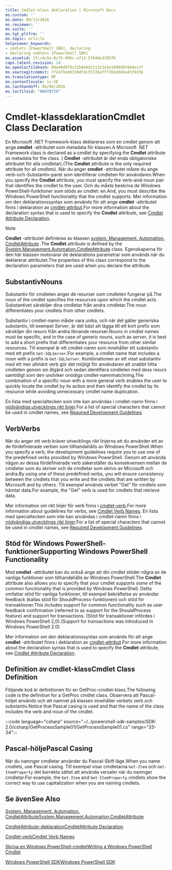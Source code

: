 ```yaml
---
title: Cmdlet-klass deklaration | Microsoft Docs
ms.custom: ''
ms.date: 09/13/2016
ms.reviewer: ''
ms.suite: ''
ms.tgt_pltfrm: ''
ms.topic: article
helpviewer_keywords:
- cmdlets [PowerShell SDK], declaring
- declaring cmdlets [PowerShell SDK]
ms.assetid: 1fcc4c5e-0c75-496c-a712-5f844e310576
caps.latest.revision: 14
ms.openlocfilehash: 0de49d979c31b0e8d111323a2e1899d97868ec3f
ms.sourcegitcommit: 7f2479edd329dfdc55726afff7019d45e45f9156
ms.translationtype: MT
ms.contentlocale: sv-SE
ms.lasthandoff: 04/08/2020
ms.locfileid: "80978720"
---
```

# <a name="cmdlet-class-declaration"></a><span data-ttu-id="52a6b-102">Cmdlet-klassdeklaration</span><span class="sxs-lookup"><span data-stu-id="52a6b-102">Cmdlet Class Declaration</span></span>

<span data-ttu-id="52a6b-103">En Microsoft .NET Framework-klass deklareras som en cmdlet genom att ange **cmdlet** -attributet som metadata för klassen.</span><span class="sxs-lookup"><span data-stu-id="52a6b-103">A Microsoft .NET Framework class is declared as a cmdlet by specifying the **Cmdlet** attribute as metadata for the class.</span></span> <span data-ttu-id="52a6b-104">( **Cmdlet** -attributet är det enda obligatoriska attributet för alla cmdletar).</span><span class="sxs-lookup"><span data-stu-id="52a6b-104">(The **Cmdlet** attribute is the only required attribute for all cmdlets).</span></span>
<span data-ttu-id="52a6b-105">När du anger **cmdlet** -attributet måste du ange verb-och-Substantiv-paret som identifierar cmdleten för användaren.</span><span class="sxs-lookup"><span data-stu-id="52a6b-105">When you specify the **Cmdlet** attribute, you must specify the verb-and-noun pair that identifies the cmdlet to the user.</span></span> <span data-ttu-id="52a6b-106">Och du måste beskriva de Windows PowerShell-funktioner som stöds av cmdlet: en.</span><span class="sxs-lookup"><span data-stu-id="52a6b-106">And, you must describe the Windows PowerShell functionality that the cmdlet supports.</span></span> <span data-ttu-id="52a6b-107">Mer information om den deklarationssyntax som används för att ange **cmdlet** -attributet finns i deklaration av [cmdlet-attribut](./cmdlet-attribute-declaration.md).</span><span class="sxs-lookup"><span data-stu-id="52a6b-107">For more information about the declaration syntax that is used to specify the **Cmdlet** attribute, see [Cmdlet Attribute Declaration](./cmdlet-attribute-declaration.md).</span></span>

> [!NOTE]
> <span data-ttu-id="52a6b-108">**Cmdlet** -attributet definieras av klassen [system. Management. Automation. CmdletAttribute](/dotnet/api/System.Management.Automation.CmdletAttribute) .</span><span class="sxs-lookup"><span data-stu-id="52a6b-108">The **Cmdlet** attribute is defined by the [System.Management.Automation.CmdletAttribute](/dotnet/api/System.Management.Automation.CmdletAttribute) class.</span></span> <span data-ttu-id="52a6b-109">Egenskaperna för den här klassen motsvarar de deklarations parametrar som används när du deklarerar attributet.</span><span class="sxs-lookup"><span data-stu-id="52a6b-109">The properties of this class correspond to the declaration parameters that are used when you declare the attribute.</span></span>

## <a name="nouns"></a><span data-ttu-id="52a6b-110">Substantiv</span><span class="sxs-lookup"><span data-stu-id="52a6b-110">Nouns</span></span>

<span data-ttu-id="52a6b-111">Substantiv för cmdleten anger de resurser som cmdleten fungerar på.</span><span class="sxs-lookup"><span data-stu-id="52a6b-111">The noun of the cmdlet specifies the resources upon which the cmdlet acts.</span></span> <span data-ttu-id="52a6b-112">Substantivet särskiljer dina cmdletar från andra cmdletar.</span><span class="sxs-lookup"><span data-stu-id="52a6b-112">The noun differentiates your cmdlets from other cmdlets.</span></span>

<span data-ttu-id="52a6b-113">Substantiv i cmdlet-namn måste vara unika, och när det gäller generiska substantiv, till exempel *Server*, är det bäst att lägga till ett kort prefix som särskiljer din resurs från andra liknande resurser.</span><span class="sxs-lookup"><span data-stu-id="52a6b-113">Nouns in cmdlet names must be specific, and in the case of generic nouns, such as *server*, it is best to add a short prefix that differentiates your resource from other similar resources.</span></span> <span data-ttu-id="52a6b-114">Till exempel är ett cmdlet-namn som innehåller ett substantiv med ett prefix `Get-SQLServer`.</span><span class="sxs-lookup"><span data-stu-id="52a6b-114">For example, a cmdlet name that includes a noun with a prefix is `Get-SQLServer`.</span></span> <span data-ttu-id="52a6b-115">Kombinationen av ett visst substantiv med ett mer allmänt verb gör det möjligt för användaren att snabbt hitta cmdleten genom sin åtgärd och sedan identifiera cmdleten med dess resurs samtidigt som den undviker onödiga cmdlet-namnmatchning.</span><span class="sxs-lookup"><span data-stu-id="52a6b-115">The combination of a specific noun with a more general verb enables the user to quickly locate the cmdlet by its action and then identify the cmdlet by its resource while avoiding unnecessary cmdlet name duplication.</span></span>

<span data-ttu-id="52a6b-116">En lista med specialtecken som inte kan användas i cmdlet-namn finns i [nödvändiga utvecklings rikt linjer](./required-development-guidelines.md).</span><span class="sxs-lookup"><span data-stu-id="52a6b-116">For a list of special characters that cannot be used in cmdlet names, see [Required Development Guidelines](./required-development-guidelines.md).</span></span>

## <a name="verbs"></a><span data-ttu-id="52a6b-117">Verb</span><span class="sxs-lookup"><span data-stu-id="52a6b-117">Verbs</span></span>

<span data-ttu-id="52a6b-118">När du anger ett verb kräver utvecklings rikt linjerna att du använder ett av de fördefinierade verben som tillhandahålls av Windows PowerShell.</span><span class="sxs-lookup"><span data-stu-id="52a6b-118">When you specify a verb, the development guidelines require you to use one of the predefined verbs provided by Windows PowerShell.</span></span> <span data-ttu-id="52a6b-119">Genom att använda någon av dessa fördefinierade verb säkerställer du konsekvensen mellan de cmdletar som du skriver och de cmdletar som skrivs av Microsoft och andra.</span><span class="sxs-lookup"><span data-stu-id="52a6b-119">By using one of these predefined verbs, you will ensure consistency between the cmdlets that you write and the cmdlets that are written by Microsoft and by others.</span></span> <span data-ttu-id="52a6b-120">Till exempel används verbet "Get" för cmdlets som hämtar data.</span><span class="sxs-lookup"><span data-stu-id="52a6b-120">For example, the "Get" verb is used for cmdlets that retrieve data.</span></span>

<span data-ttu-id="52a6b-121">Mer information om rikt linjer för verb finns i [cmdlet-verb](./approved-verbs-for-windows-powershell-commands.md).</span><span class="sxs-lookup"><span data-stu-id="52a6b-121">For more information about guidelines for verbs, see [Cmdlet Verb Names](./approved-verbs-for-windows-powershell-commands.md).</span></span> <span data-ttu-id="52a6b-122">En lista med specialtecken som inte kan användas i cmdlet-namn finns i [nödvändiga utvecklings rikt linjer](./required-development-guidelines.md).</span><span class="sxs-lookup"><span data-stu-id="52a6b-122">For a list of special characters that cannot be used in cmdlet names, see [Required Development Guidelines](./required-development-guidelines.md).</span></span>

## <a name="supporting-windows-powershell-functionality"></a><span data-ttu-id="52a6b-123">Stöd för Windows PowerShell-funktioner</span><span class="sxs-lookup"><span data-stu-id="52a6b-123">Supporting Windows PowerShell Functionality</span></span>

<span data-ttu-id="52a6b-124">Med **cmdlet** -attributet kan du också ange att din cmdlet stöder några av de vanliga funktioner som tillhandahålls av Windows PowerShell.</span><span class="sxs-lookup"><span data-stu-id="52a6b-124">The **Cmdlet** attribute also allows you to specify that your cmdlet supports some of the common functionality that is provided by Windows PowerShell.</span></span> <span data-ttu-id="52a6b-125">Detta omfattar stöd för vanliga funktioner, till exempel bekräftelse av användar feedback (kallas stöd för ShouldProcess-funktionen) och stöd för transaktioner.</span><span class="sxs-lookup"><span data-stu-id="52a6b-125">This includes support for common functionality such as user feedback confirmation (referred to as support for the ShouldProcess feature) and support for transactions.</span></span> <span data-ttu-id="52a6b-126">(Stöd för transaktioner infördes i Windows PowerShell 2,0).</span><span class="sxs-lookup"><span data-stu-id="52a6b-126">(Support for transactions was introduced in Windows PowerShell 2.0).</span></span>

<span data-ttu-id="52a6b-127">Mer information om den deklarationssyntax som används för att ange **cmdlet** -attributet finns i deklaration av [cmdlet-attribut](./cmdlet-attribute-declaration.md).</span><span class="sxs-lookup"><span data-stu-id="52a6b-127">For more information about the declaration syntax that is used to specify the **Cmdlet** attribute, see [Cmdlet Attribute Declaration](./cmdlet-attribute-declaration.md).</span></span>

## <a name="cmdlet-class-definition"></a><span data-ttu-id="52a6b-128">Definition av cmdlet-klass</span><span class="sxs-lookup"><span data-stu-id="52a6b-128">Cmdlet Class Definition</span></span>

<span data-ttu-id="52a6b-129">Följande kod är definitionen för en GetProc-cmdlet-klass.</span><span class="sxs-lookup"><span data-stu-id="52a6b-129">The following code is the definition for a GetProc cmdlet class.</span></span> <span data-ttu-id="52a6b-130">Observera att Pascal-höljet används och att namnet på klassen innehåller verbets verb och substantiv.</span><span class="sxs-lookup"><span data-stu-id="52a6b-130">Notice that Pascal casing is used and that the name of the class includes the verb and noun of the cmdlet.</span></span>

:::code language="csharp" source="~/../powershell-sdk-samples/SDK-2.0/csharp/GetProcessSample01/GetProcessSample01.cs" range="33-34":::

## <a name="pascal-casing"></a><span data-ttu-id="52a6b-131">Pascal-hölje</span><span class="sxs-lookup"><span data-stu-id="52a6b-131">Pascal Casing</span></span>

<span data-ttu-id="52a6b-132">När du namnger cmdletar använder du Pascal-Skift läge.</span><span class="sxs-lookup"><span data-stu-id="52a6b-132">When you name cmdlets, use Pascal casing.</span></span> <span data-ttu-id="52a6b-133">Till exempel visar cmdletarna `Get-Item` och `Get-ItemProperty` det korrekta sättet att använda versaler när du namnger cmdletar.</span><span class="sxs-lookup"><span data-stu-id="52a6b-133">For example, the `Get-Item` and `Get-ItemProperty` cmdlets show the correct way to use capitalization when you are naming cmdlets.</span></span>

## <a name="see-also"></a><span data-ttu-id="52a6b-134">Se även</span><span class="sxs-lookup"><span data-stu-id="52a6b-134">See Also</span></span>

[<span data-ttu-id="52a6b-135">System. Management. Automation. CmdletAttribute</span><span class="sxs-lookup"><span data-stu-id="52a6b-135">System.Management.Automation.CmdletAttribute</span></span>](/dotnet/api/System.Management.Automation.CmdletAttribute)

[<span data-ttu-id="52a6b-136">CmdletAttribute-deklaration</span><span class="sxs-lookup"><span data-stu-id="52a6b-136">CmdletAttribute Declaration</span></span>](./cmdlet-attribute-declaration.md)

[<span data-ttu-id="52a6b-137">Cmdlet-verb</span><span class="sxs-lookup"><span data-stu-id="52a6b-137">Cmdlet Verb Names</span></span>](./approved-verbs-for-windows-powershell-commands.md)

[<span data-ttu-id="52a6b-138">Skriva en Windows PowerShell-cmdlet</span><span class="sxs-lookup"><span data-stu-id="52a6b-138">Writing a Windows PowerShell Cmdlet</span></span>](./writing-a-windows-powershell-cmdlet.md)

[<span data-ttu-id="52a6b-139">Windows PowerShell SDK</span><span class="sxs-lookup"><span data-stu-id="52a6b-139">Windows PowerShell SDK</span></span>](../windows-powershell-reference.md)
